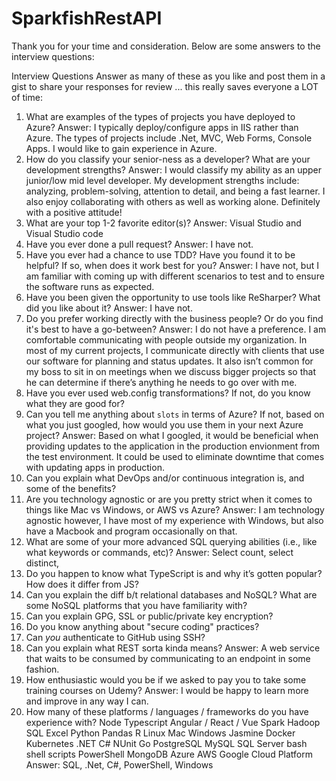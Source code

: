 # SparkfishRestAPI

Thank you for your time and consideration. Below are some answers to the interview questions:


Interview Questions
Answer as many of these as you like and post them in a gist to share your responses for review ... this really saves everyone a LOT of time:
1. What are examples of the types of projects you have deployed to Azure?
	Answer: I typically deploy/configure apps in IIS rather than Azure. The types of projects include .Net, MVC, Web Forms, Console Apps. I would like to gain experience in Azure.
2. How do you classify your senior-ness as a developer? What are your development strengths?
	Answer: I would classify my ability as an upper junior/low mid level developer. My development strengths include: analyzing, problem-solving, attention to detail, and being a fast learner. I also enjoy collaborating with others as well as working alone. Definitely with a positive attitude!
3. What are your top 1-2 favorite editor(s)?
	Answer: Visual Studio and Visual Studio code
4. Have you ever done a pull request?
	Answer: I have not.
5. Have you ever had a chance to use TDD? Have you found it to be helpful? If so, when does it work best for you?
		Answer: I have not, but I am familiar with coming up with different scenarios to test and to ensure the software runs as expected. 
6. Have you been given the opportunity to use tools like ReSharper? What did you like about it? 
		Answer: I have not. 
7. Do you prefer working directly with the business people? Or do you find it's best to have a go-between?
		Answer: I do not have a preference. I am comfortable communicating with people outside my organization. In most of my current projects, I communicate directly with clients that use our software for planning and status updates. It also isn’t common for my boss to sit in on meetings when we discuss bigger projects so that he can determine if there’s anything he needs to go over with me. 
8. Have you ever used web.config transformations? If not, do you know what they are good for?
9. Can you tell me anything about `slots` in terms of Azure? If not, based on what you just googled, how would you use them in your next Azure project?
		Answer: Based on what I googled, it would be beneficial when providing updates to the application in the production envionment from the test environment. It could be used to eliminate downtime that comes with updating apps in production. 
10. Can you explain what DevOps and/or continuous integration is, and some of the benefits?
11. Are you technology agnostic or are you pretty strict when it comes to things like Mac vs Windows, or AWS vs Azure?
		Answer: I am technology agnostic however, I have most of my experience with Windows, but also have a Macbook and program occasionally on that.
12. What are some of your more advanced SQL querying abilities (i.e., like what keywords or commands, etc)? 
	Answer:  Select count, select distinct, 
13. Do you happen to know what TypeScript is and why it’s gotten popular? How does it differ from JS?
14. Can you explain the diff b/t relational databases and NoSQL? What are some NoSQL platforms that you have familiarity with?
15. Can you explain GPG, SSL or public/private key encryption?
16. Do you know anything about "secure coding" practices?
17. Can _you_ authenticate to GitHub using SSH?
18. Can you explain what REST sorta kinda means?
	Answer: A web service that waits to be consumed by communicating to an endpoint in some fashion. 
19. How enthusiastic would you be if we asked to pay you to take some training courses on Udemy?
	Answer: I would be happy to learn more and improve in any way I can. 
20. How many of these platforms / languages / frameworks do you have experience with? Node Typescript Angular / React / Vue Spark Hadoop SQL Excel Python Pandas R Linux Mac Windows Jasmine Docker Kubernetes .NET C# NUnit Go PostgreSQL MySQL SQL Server bash shell scripts PowerShell MongoDB Azure AWS Google Cloud Platform
	Answer: SQL, .Net, C#, PowerShell, Windows
